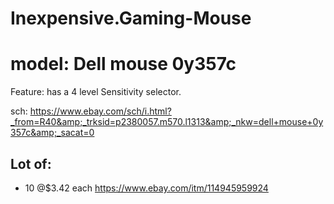 # Inexpensive.Gaming-Mouse
# model: Dell mouse 0y357c
Feature: has a 4 level Sensitivity selector.

sch: https://www.ebay.com/sch/i.html?_from=R40&amp;_trksid=p2380057.m570.l1313&amp;_nkw=dell+mouse+0y357c&amp;_sacat=0

## Lot of:
- 10 @$3.42 each https://www.ebay.com/itm/114945959924
